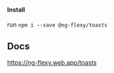 

#### Install

run `npm i --save @ng-flexy/toasts`

## Docs
<a href="https://ng-flexy.web.app/toasts">https://ng-flexy.web.app/toasts</a>
